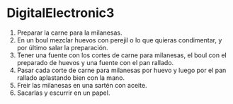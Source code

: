 # DigitalElectronic3

1. Preparar la carne para la milanesas.
2. En un boul mezclar huevos con perejil o lo que quieras condimentar, y por último salar la preparación.
3. Tener una fuente con los cortes de carne para milanesas, el boul con el preparado de huevos y una fuente con el pan rallado.
4. Pasar cada corte de carne para milanesas por huevo y luego por el pan rallado aplastando bien con la mano.
5. Freir las milanesas en una sartén con aceite.
6. Sacarlas y escurrir en un papel.
